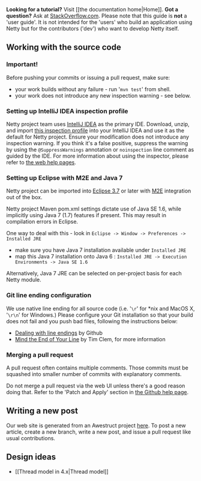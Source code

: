<div class="alert alert-danger"><strong>Looking for a tutorial?</strong> Visit [[the documentation home|Home]]. <strong>Got a question?</strong> Ask at <a href="https://stackoverflow.com/questions/tagged/netty">StackOverflow.com</a>. Please note that this guide is <strong>not</strong> a 'user guide'.  It is not intended for the 'users' who build an application using Netty but for the contributors ('dev') who want to develop Netty itself.</div>

## Working with the source code

### Important!

Before pushing your commits or issuing a pull request, make sure:

* your work builds without any failure - run '`mvn test`' from shell.
* your work does not introduce any new inspection warning - see below.

### Setting up IntelliJ IDEA inspection profile

Netty project team uses [IntelliJ IDEA](http://www.jetbrains.com/idea/) as the primary IDE. Download, unzip, and import [this inspection profile](http://netty.io/files/IntelliJ%20IDEA%20Inspection%20Profile.xml.zip) into your IntelliJ IDEA and use it as the default for Netty project. Ensure your modification does not introduce any inspection warning. If you think it's a false positive, suppress the warning by using the `@SuppressWarnings` annotation or `noinspection` line comment as guided by the IDE.  For more information about using the inspector, please refer to [the web help pages](http://www.jetbrains.com/idea/webhelp/inspecting-source-code.html).

### Setting up Eclipse with M2E and Java 7

Netty project can be imported into 
[Eclipse 3.7](http://www.eclipse.org/downloads/)
or later with
[M2E](http://eclipse.org/m2e/)
integration out of the box.

Netty project Maven pom.xml settings dictate use of Java SE 1.6, 
while implicitly using Java 7 (1.7) features if present.
This may result in compilation errors in Eclipse.

One way to deal with this - look in ```Eclipse -> Window -> Preferences -> Installed JRE```

* make sure you have Java 7 installation available under ```Installed JRE```
* map this Java 7 installation onto Java 6 : ```Installed JRE -> Execution Environments -> Java SE 1.6```

Alternatively, Java 7 JRE can be selected on per-project basis for each Netty module.

### Git line ending configuration

We use native line ending for all source code (i.e. '`\r`' for *nix and MacOS X, '`\r\n`' for Windows.) Please configure your Git installation so that your build does not fail and you push bad files, following the instructions below:

* [Dealing with line endings](https://help.github.com/articles/dealing-with-line-endings) by Github
* [Mind the End of Your Line](http://adaptivepatchwork.com/2012/03/01/mind-the-end-of-your-line/) by Tim Clem, for more information

### Merging a pull request

A pull request often contains multiple comments.  Those commits must be squashed into smaller number of commits with explanatory comments.

Do not merge a pull request via the web UI unless there's a good reason doing that. Refer to the 'Patch and Apply' section in [the Github help page](https://help.github.com/articles/using-pull-requests#merging-a-pull-request).

## Writing a new post

Our web site is generated from an Awestruct project [here](https://github.com/netty/netty-website).  To post a new article, create a new branch, write a new post, and issue a pull request like usual contributions.

## Design ideas

* [[Thread model in 4.x|Thread model]]
